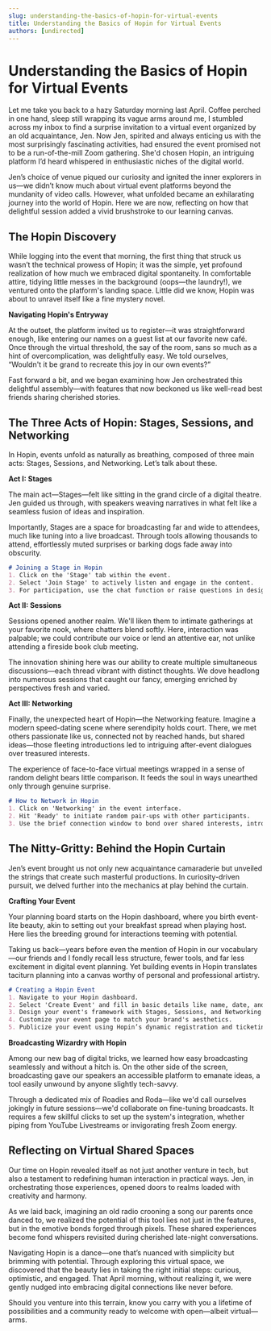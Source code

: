 ```yaml
---
slug: understanding-the-basics-of-hopin-for-virtual-events
title: Understanding the Basics of Hopin for Virtual Events
authors: [undirected]
---
```



# Understanding the Basics of Hopin for Virtual Events

Let me take you back to a hazy Saturday morning last April. Coffee perched in one hand, sleep still wrapping its vague arms around me, I stumbled across my inbox to find a surprise invitation to a virtual event organized by an old acquaintance, Jen. Now Jen, spirited and always enticing us with the most surprisingly fascinating activities, had ensured the event promised not to be a run-of-the-mill Zoom gathering. She'd chosen Hopin, an intriguing platform I’d heard whispered in enthusiastic niches of the digital world. 

Jen’s choice of venue piqued our curiosity and ignited the inner explorers in us—we didn’t know much about virtual event platforms beyond the mundanity of video calls. However, what unfolded became an exhilarating journey into the world of Hopin. Here we are now, reflecting on how that delightful session added a vivid brushstroke to our learning canvas.

## The Hopin Discovery

While logging into the event that morning, the first thing that struck us wasn’t the technical prowess of Hopin; it was the simple, yet profound realization of how much we embraced digital spontaneity. In comfortable attire, tidying little messes in the background (oops—the laundry!), we ventured onto the platform's landing space. Little did we know, Hopin was about to unravel itself like a fine mystery novel.

**Navigating Hopin's Entryway**

At the outset, the platform invited us to register—it was straightforward enough, like entering our names on a guest list at our favorite new café. Once through the virtual threshold, the say of the room, sans so much as a hint of overcomplication, was delightfully easy. We told ourselves, “Wouldn't it be grand to recreate this joy in our own events?”

Fast forward a bit, and we began examining how Jen orchestrated this delightful assembly—with features that now beckoned us like well-read best friends sharing cherished stories.

## The Three Acts of Hopin: Stages, Sessions, and Networking

In Hopin, events unfold as naturally as breathing, composed of three main acts: Stages, Sessions, and Networking. Let’s talk about these.

**Act I: Stages**

The main act—Stages—felt like sitting in the grand circle of a digital theatre. Jen guided us through, with speakers weaving narratives in what felt like a seamless fusion of ideas and inspiration.

Importantly, Stages are a space for broadcasting far and wide to attendees, much like tuning into a live broadcast. Through tools allowing thousands to attend, effortlessly muted surprises or barking dogs fade away into obscurity.

```markdown
# Joining a Stage in Hopin
1. Click on the 'Stage' tab within the event.
2. Select 'Join Stage' to actively listen and engage in the content.
3. For participation, use the chat function or raise questions in designated Q&A areas.
```

**Act II: Sessions**

Sessions opened another realm. We'll liken them to intimate gatherings at your favorite nook, where chatters blend softly. Here, interaction was palpable; we could contribute our voice or lend an attentive ear, not unlike attending a fireside book club meeting.

The innovation shining here was our ability to create multiple simultaneous discussions—each thread vibrant with distinct thoughts. We dove headlong into numerous sessions that caught our fancy, emerging enriched by perspectives fresh and varied.

**Act III: Networking**

Finally, the unexpected heart of Hopin—the Networking feature. Imagine a modern speed-dating scene where serendipity holds court. There, we met others passionate like us, connected not by reached hands, but shared ideas—those fleeting introductions led to intriguing after-event dialogues over treasured interests.

The experience of face-to-face virtual meetings wrapped in a sense of random delight bears little comparison. It feeds the soul in ways unearthed only through genuine surprise.

```markdown
# How to Network in Hopin
1. Click on 'Networking' in the event interface.
2. Hit 'Ready' to initiate random pair-ups with other participants.
3. Use the brief connection window to bond over shared interests, introduction-style.
```

## The Nitty-Gritty: Behind the Hopin Curtain

Jen’s event brought us not only new acquaintance camaraderie but unveiled the strings that create such masterful productions. In curiosity-driven pursuit, we delved further into the mechanics at play behind the curtain.

**Crafting Your Event**

Your planning board starts on the Hopin dashboard, where you birth event-lite beauty, akin to setting out your breakfast spread when playing host. Here lies the breeding ground for interactions teeming with potential.

Taking us back—years before even the mention of Hopin in our vocabulary—our friends and I fondly recall less structure, fewer tools, and far less excitement in digital event planning. Yet building events in Hopin translates taciturn planning into a canvas worthy of personal and professional artistry.

```markdown
# Creating a Hopin Event
1. Navigate to your Hopin dashboard.
2. Select 'Create Event' and fill in basic details like name, date, and description.
3. Design your event's framework with Stages, Sessions, and Networking options.
4. Customize your event page to match your brand's aesthetics.
5. Publicize your event using Hopin’s dynamic registration and ticketing tools.
```

**Broadcasting Wizardry with Hopin**

Among our new bag of digital tricks, we learned how easy broadcasting seamlessly and without a hitch is. On the other side of the screen, broadcasting gave our speakers an accessible platform to emanate ideas, a tool easily unwound by anyone slightly tech-savvy. 

Through a dedicated mix of Roadies and Roda—like we'd call ourselves jokingly in future sessions—we'd collaborate on fine-tuning broadcasts. It requires a few skillful clicks to set up the system's integration, whether piping from YouTube Livestreams or invigorating fresh Zoom energy.

## Reflecting on Virtual Shared Spaces

Our time on Hopin revealed itself as not just another venture in tech, but also a testament to redefining human interaction in practical ways. Jen, in orchestrating those experiences, opened doors to realms loaded with creativity and harmony.

As we laid back, imagining an old radio crooning a song our parents once danced to, we realized the potential of this tool lies not just in the features, but in the emotive bonds forged through pixels. These shared experiences become fond whispers revisited during cherished late-night conversations.

Navigating Hopin is a dance—one that’s nuanced with simplicity but brimming with potential. Through exploring this virtual space, we discovered that the beauty lies in taking the right initial steps: curious, optimistic, and engaged. That April morning, without realizing it, we were gently nudged into embracing digital connections like never before.

Should you venture into this terrain, know you carry with you a lifetime of possibilities and a community ready to welcome with open—albeit virtual—arms.